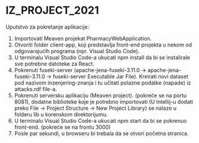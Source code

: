 # IZ_PROJECT_2021

Uputstvo za pokretanje aplikacije:
 1. Importovati Meaven projekat PharmacyWebApplication.
 2. Otvoriti folder client-app, koji predstavlja front-end projekta u nekom od odgovarajućih programa (npr. Visual Studio Code).
 3. U terminalu Visual Studio Code-a ukucati npm install da bi se instalirale sve potrebne datoteke za React.
 4. Pokrenuti fuseki-server (apache-jena-fuseki-3.11.0 -> apache-jena-fuseki-3.11.0 -> fuseki-server Executable Jar File). Kreirati novi dataset pod nazivom inzenjering-znanja i tu učitati polazne podatke (napade) iz attacks.rdf file-a.
 5. Pokrenuti serversku aplikaciju (Meaven project). (pokreće se na portu 8081), dodatne biblioteke koje je potrebno importovati (U Intellij-u dodati preko File -> Project Structure -> New Project Library) se nalaze u folderu lib u korenskom direktorijumu.
 6. U terminalu Visual Studio Code-a ukucati npm start da bi se pokrenuo front-end. (pokreće se na frontu 3000)
 7. Posle par sekundi, u browseru bi trebala da se otvori početna stranica.
